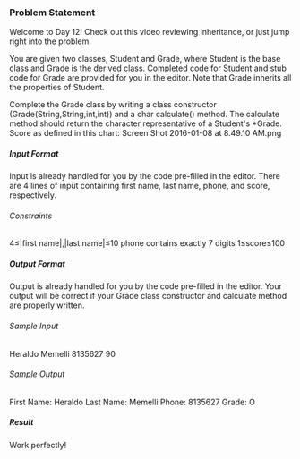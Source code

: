 <h3>Problem Statement</h3>

Welcome to Day 12! Check out this video reviewing inheritance, or just jump right into the problem.

You are given two classes, Student and Grade, where Student is the base class and Grade is the derived class. Completed code for Student and stub code for Grade are provided for you in the editor. Note that Grade inherits all the properties of Student.

Complete the Grade class by writing a class constructor (Grade(String,String,int,int)) and a char calculate() method. The calculate method should return the character representative of a Student's *Grade. Score as defined in this chart: Screen Shot 2016-01-08 at 8.49.10 AM.png

<h5>Input Format</h5>

Input is already handled for you by the code pre-filled in the editor. There are 4 lines of input containing first name, last name, phone, and score, respectively.

<h6>Constraints </h6>
4≤|first name|,|last name|≤10 
phone contains exactly 7 digits 
1≤score≤100

<h5>Output Format</h5>

Output is already handled for you by the code pre-filled in the editor. Your output will be correct if your Grade class constructor and calculate method are properly written.

<h6>Sample Input</h6>

 Heraldo
 Memelli
 8135627
 90

<h6>Sample Output</h6>

 First Name: Heraldo
 Last Name: Memelli
 Phone: 8135627
 Grade: O

<h5>Result</h5>

Work perfectly!